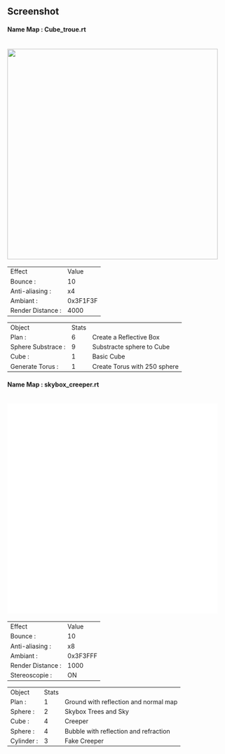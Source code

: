 <h2>Screenshot</h2>
<h4>Name Map : Cube_troue.rt</h4><br>
<img src="https://github.com/Kawatwist/RaytracerV2/blob/master/Screenshot/screenshot_0.tga" width="480" height="480">
<br>
<table>
  <tr><td>Effect</td><td>Value</td>
  </tr>
  <tr><td>Bounce : </td><td>10 </td></tr>
  <tr> <td>Anti-aliasing :</td><td>x4</td></tr>
  <tr><td>Ambiant :</td><td>0x3F1F3F</td>
  <tr><td>Render Distance :</td><td>4000</td>
  </tr>
</table>
<table>
  <tr><td>Object</td><td>Stats</td></tr>
  <tr><td>Plan : </td><td>6</td><td>Create a Reflective Box</td></tr>
  <tr> <td>Sphere Substrace :</td><td>9</td><td>Substracte sphere to Cube</td></tr>
  <tr><td>Cube :</td><td>1</td><td>Basic Cube</td></tr>
  <tr><td>Generate Torus :</td><td>1</td><td>Create Torus with 250 sphere</td></tr>
</table>
<h4>Name Map : skybox_creeper.rt</h4><br>
<img src="https://github.com/Kawatwist/RaytracerV2/blob/master/Screenshot/screenshot_0.bmp" width="480" height="480">
<table>
  <tr><td>Effect</td><td>Value</td>
  </tr>
  <tr><td>Bounce : </td><td>10 </td></tr>
  <tr> <td>Anti-aliasing :</td><td>x8</td></tr>
  <tr><td>Ambiant :</td><td>0x3F3FFF</td>
  <tr><td>Render Distance :</td><td>1000</td>
  <tr><td>Stereoscopie :</td><td>ON</td>
  </tr>
</table>
<table>
  <tr><td>Object</td><td>Stats</td></tr>
  <tr><td>Plan :</td><td>1</td><td>Ground with reflection and normal map</td></tr>
  <tr><td>Sphere : </td><td>2</td><td>Skybox Trees and Sky</td></tr>
  <tr><td>Cube :</td><td>4</td><td>Creeper</td></tr>
  <tr><td>Sphere :</td><td>4</td><td>Bubble with reflection and refraction</td></tr>
  <tr><td>Cylinder :</td><td>3</td><td>Fake Creeper</td></tr>
</table>
